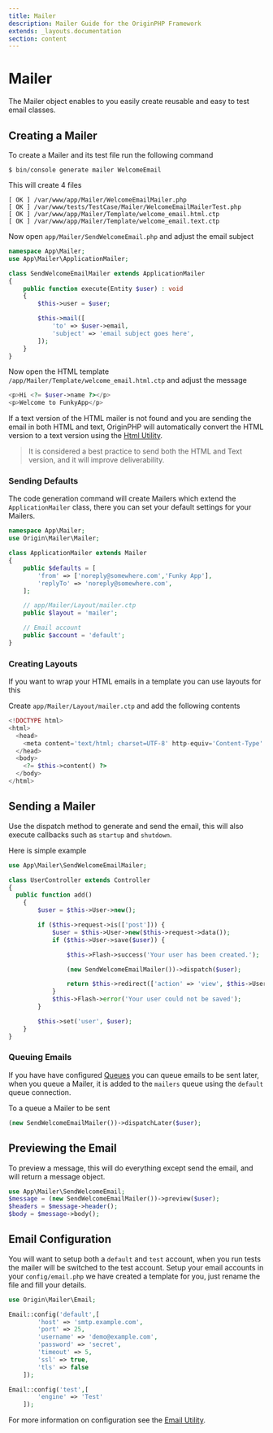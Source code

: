 ```yaml
---
title: Mailer
description: Mailer Guide for the OriginPHP Framework
extends: _layouts.documentation
section: content
---
```

# Mailer
The Mailer object enables to you easily create reusable and easy to test email classes.


## Creating a Mailer
To create a Mailer and its test file run the following command

```linux
$ bin/console generate mailer WelcomeEmail
```

This will create 4 files

```
[ OK ] /var/www/app/Mailer/WelcomeEmailMailer.php
[ OK ] /var/www/tests/TestCase/Mailer/WelcomeEmailMailerTest.php
[ OK ] /var/www/app/Mailer/Template/welcome_email.html.ctp
[ OK ] /var/www/app/Mailer/Template/welcome_email.text.ctp
```

Now open `app/Mailer/SendWelcomeEmail.php` and adjust the email subject

```php
namespace App\Mailer;
use App\Mailer\ApplicationMailer;

class SendWelcomeEmailMailer extends ApplicationMailer
{
    public function execute(Entity $user) : void
    {
        $this->user = $user;

        $this->mail([
            'to' => $user->email,
            'subject' => 'email subject goes here',
        ]);
    }
}
```

Now open the HTML template `/app/Mailer/Template/welcome_email.html.ctp` and adjust the message

```php
<p>Hi <?= $user->name ?></p>
<p>Welcome to FunkyApp</p>
```

If a text version of the HTML mailer is not found and you are sending the email in both HTML and text, OriginPHP will automatically convert the HTML version to a text version using the [Html Utility](/docs/utility/html).

> It is considered a best practice to send both the HTML and Text version, and it will improve deliverability.

### Sending Defaults

The code generation command will create Mailers which extend the `ApplicationMailer` class, there you can set your default settings for your Mailers.

```php
namespace App\Mailer;
use Origin\Mailer\Mailer;

class ApplicationMailer extends Mailer
{
    public $defaults = [
        'from' => ['noreply@somewhere.com','Funky App'],
        'replyTo' => 'noreply@somewhere.com',
    ];

    // app/Mailer/Layout/mailer.ctp
    public $layout = 'mailer';

    // Email account
    public $account = 'default';
}
```

### Creating Layouts

If you want to wrap your HTML emails in a template you can use layouts for this

Create `app/Mailer/Layout/mailer.ctp` and add the following contents

```php
<!DOCTYPE html>
<html>
  <head>
    <meta content='text/html; charset=UTF-8' http-equiv='Content-Type' />
  </head>
  <body>
    <?= $this->content() ?>
  </body>
</html>
```

## Sending a Mailer

Use the dispatch method to generate and send the email, this will also execute callbacks such as `startup` and `shutdown`.

Here is simple example

```php
use App\Mailer\SendWelcomeEmailMailer;

class UserController extends Controller
{
  public function add()
    {
        $user = $this->User->new();

        if ($this->request->is(['post'])) {
            $user = $this->User->new($this->request->data());
            if ($this->User->save($user)) {

                $this->Flash->success('Your user has been created.');

                (new SendWelcomeEmailMailer())->dispatch($user);

                return $this->redirect(['action' => 'view', $this->User->id]);
            }
            $this->Flash->error('Your user could not be saved');
        }

        $this->set('user', $user);
    }
}
```

### Queuing Emails

If you have have configured [Queues](/docs/queue) you can queue emails to be sent later, when you queue a Mailer, it is added to the `mailers` queue using the `default` queue connection.

To a queue a Mailer to be sent

```php
(new SendWelcomeEmailMailer())->dispatchLater($user);
```

## Previewing the Email

To preview a message, this will do everything except send the email, and will return a message object.

```php
use App\Mailer\SendWelcomeEmail;
$message = (new SendWelcomeEmailMailer())->preview($user);
$headers = $message->header();
$body = $message->body();
```

## Email Configuration

You will want to setup both a `default` and `test` account, when you run tests the mailer will be switched to the test account. Setup your email accounts in your `config/email.php` we have created a template for you, just rename the file and fill your details.

```php
use Origin\Mailer\Email;

Email::config('default',[
        'host' => 'smtp.example.com',
        'port' => 25,
        'username' => 'demo@example.com',
        'password' => 'secret',
        'timeout' => 5,
        'ssl' => true,
        'tls' => false
    ]);

Email::config('test',[
        'engine' => 'Test'
    ]);
```

For more information on configuration see the [Email Utility](/docs/utility/email').